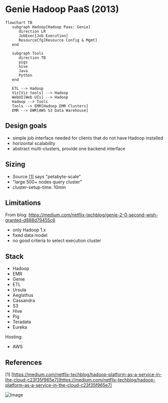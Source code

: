 # Genie Hadoop PaaS (2013)

```mermaid
flowchart TB
   subgraph Hadoop[Hadoop Paas: Genie]
      direction LR
      JobExec[Job Execution]
      ResourceCfg[Resource Config & Mgmt]
   end

   subgraph Tools
      direction TB
      pigs
      hive
      Java
      Python
   end

   ETL --> Hadoop
   Viz[Viz tools] --> Hadoop
   WebUI[Web UIs] --> Hadoop
   Hadoop --> Tools
   Tools --> EMR[Hadoop EMR Clusters]
   EMR --> DWR[AWS S3 Data Warehouse]
```  

## Design goals
   - simple job interface needed for clients that do not have Hadoop installed
   - horizontal scalability
   - abstract multi-clusters, provide one backend interface

## Sizing

- Source [[1]](#1) says "petabyte-scale"
- "large 500+ nodes query cluster"
- cluster-setup-time: 10min

## Limitations

From blog: https://medium.com/netflix-techblog/genie-2-0-second-wish-granted-d888d79455c6
- only Hadoop 1.x
- fixed data model
- no good criteria to select execution cluster

## Stack

- Hadoop
- EMR
- Genie
- ETL
- Ursula
- Aegisthus
- Cassandra
- S3
- Hive
- Pig
- Teradata
- Eureka

Hosting:

- AWS

## References

<a id="1">[1]</a>  [https://medium.com/netflix-techblog/hadoop-platform-as-a-service-in-the-cloud-c23f35f965e7](https://medium.com/netflix-techblog/hadoop-platform-as-a-service-in-the-cloud-c23f35f965e7)

![Image](https://cdn-images-1.medium.com/max/800/1*Ut16jjnHzSSrGaFhB-z92A.png)
